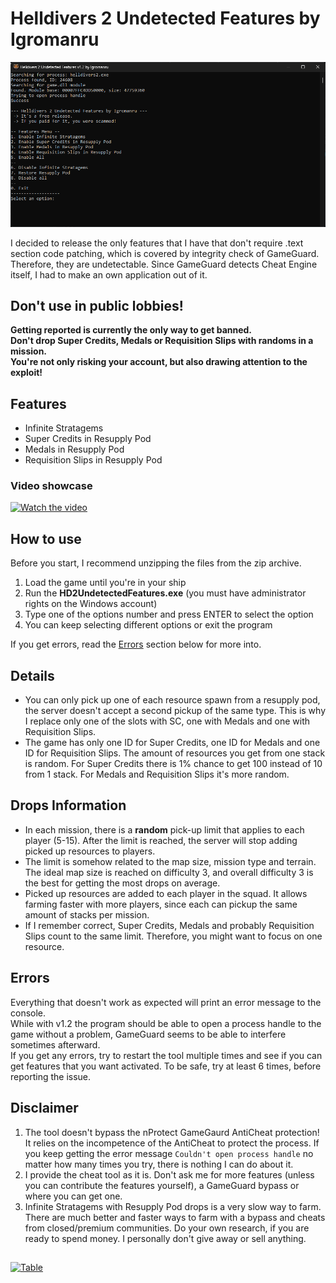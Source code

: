 # Helldivers 2 Undetected Features by Igromanru

![Preview](./Resources/Preview.png)

I decided to release the only features that I have that don't require .text section code patching, which is covered by integrity check of GameGuard.
Therefore, they are undetectable.
Since GameGuard detects Cheat Engine itself, I had to make an own application out of it.

## Don't use in public lobbies!  
**Getting reported is currently the only way to get banned.  
Don't drop Super Credits, Medals or Requisition Slips with randoms in a mission.  
You're not only risking your account, but also drawing attention to the exploit!**

## Features
- Infinite Stratagems
- Super Credits in Resupply Pod
- Medals in Resupply Pod
- Requisition Slips in Resupply Pod

### Video showcase
[![Watch the video](https://img.youtube.com/vi/8trHixG2Qhg/0.jpg)](https://www.youtube.com/watch?v=8trHixG2Qhg)


## How to use
Before you start, I recommend unzipping the files from the zip archive.
1. Load the game until you're in your ship
2. Run the **HD2UndetectedFeatures.exe** (you must have administrator rights on the Windows account)
3. Type one of the options number and press ENTER to select the option
4. You can keep selecting different options or exit the program

If you get errors, read the [Errors](#errors) section below for more into.

## Details
- You can only pick up one of each resource spawn from a resupply pod, the server doesn't accept a second pickup of the same type. This is why I replace only one of the slots with SC, one with Medals and one with Requisition Slips.
- The game has only one ID for Super Credits, one ID for Medals and one ID for Requisition Slips. The amount of resources you get from one stack is random. For Super Credits there is 1% chance to get 100 instead of 10 from 1 stack. For Medals and Requisition Slips it's more random.

## Drops Information
- In each mission, there is a **random** pick-up limit that applies to each player (5-15). After the limit is reached, the server will stop adding picked up resources to players.
- The limit is somehow related to the map size, mission type and terrain. The ideal map size is reached on difficulty 3, and overall difficulty 3 is the best for getting the most drops on average.
- Picked up resources are added to each player in the squad. It allows farming faster with more players, since each can pickup the same amount of stacks per mission.
- If I remember correct, Super Credits, Medals and probably Requisition Slips count to the same limit. Therefore, you might want to focus on one resource.

## Errors
Everything that doesn't work as expected will print an error message to the console.  
While with v1.2 the program should be able to open a process handle to the game without a problem, GameGuard seems to be able to interfere sometimes afterward.  
If you get any errors, try to restart the tool multiple times and see if you can get features that you want activated. To be safe, try at least 6 times, before reporting the issue.

## Disclaimer
1. The tool doesn't bypass the nProtect GameGaurd AntiCheat protection! It relies on the incompetence of the AntiCheat to protect the process.
If you keep getting the error message `Couldn't open process handle` no matter how many times you try, there is nothing I can do about it.
1. I provide the cheat tool as it is. Don't ask me for more features (unless you can contribute the features yourself), a GameGuard bypass or where you can get one. 
2. Infinite Stratagems with Resupply Pod drops is a very slow way to farm. There are much better and faster ways to farm with a bypass and cheats from closed/premium communities. Do your own research, if you are ready to spend money. I personally don't give away or sell anything.

##
[![Table](https://i.imgur.com/4n3DWEe.png)](https://github.com/igromanru/HD2-Undetected-Features/releases/download/1.2/Helldivers.2.Undetected.Features.v1.2.by.Igromanru.zip)  
